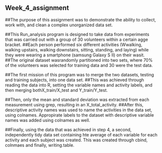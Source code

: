 ## Week_4_assignment

##The purpose of this assignment was to demonstrate the ability to collect, work with, and clean a complex unorganized data set. 

##This Run_analysis program is designed to take data from experiments that was carried out with a group of 30 volunteers within a certain agge bracket. 
##Each person performed six different activities (Wwalking, walking upstairs, walking downstairs, sitting, standing, and laying) while they were wearing a smartphone (samsung Galaxy S II) on their wasit. 
##The original dataset wasrandomly partitioned into two sets, where 70% of the volunteers was selected for training data and 30 were the test data. 

##The first mission of this program was to merge the two datasets, testing and training subjects, into one data set.
##This was achieved through reading the data into R, setting the variable names and activity labels, and then merging bothX_train/X_test and Y_train/Y_test. 

##Then, only the mean and standard deviation was extracted from each measurement using grep, resulting in an X_total_activity. 
##After this, descriptive activity names was used to name the activities in the data set, using colnames. Appropirate labels to the dataset with descriptive variable names was added using colnames as well. 

##Finally, using the data that was achieved in step 4, a second, independently tidy data set containing hte average of each variable for each activity and each subject was created. This was created through cbind, colnmaes and finally, writing.table. 

